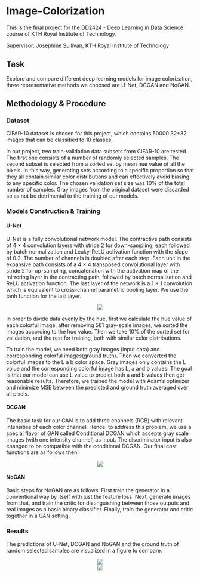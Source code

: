 # Image-Colorization

This is the final project for the [DD2424 - Deep Learning in Data Science](https://www.kth.se/student/kurser/kurs/DD2424?l=en) course of KTH Royal Institute of Technology.

Supervisor: [Josephine Sullivan](https://www.csc.kth.se/~sullivan/), KTH Royal Institute of Technology

## Task
Explore and compare different deep learning models for image colorization, three representative methods we choosed are U-Net, DCGAN and NoGAN.

## Methodology & Procedure

### Dataset

CIFAR-10 dataset is chosen for this project, which contains 50000 32\*32 images that can be classified to 10 classes.

In our project, two train-validation data subsets from CIFAR-10 are tested. The first one consists of a number of randomly selected samples. The second subset is selected from a sorted set by mean hue value of all the pixels. In this way, generating sets according to a specific proportion so that they all contain similar color distributions and can effectively avoid biasing to any specific color. The chosen validation set size was 10% of the total number of samples. Gray images from the original dataset were discarded so as not be detrimental to the training of our models.

### Models Construction & Training

#### U-Net

U-Net is a fully convolutional network model. The contractive path consists of 4 × 4 convolution layers with stride 2 for down-sampling, each followed by batch normalization and Leaky-ReLU activation function with the slope of 0.2. The number of channels is doubled after each step. Each unit in the expansive path consists of a 4 × 4 transposed convolutional layer with stride 2 for up-sampling, concatenation with the activation map of the mirroring layer in the contracting path, followed by batch normalization and ReLU activation function. The last layer of the network is a 1 × 1 convolution which is equivalent to cross-channel parametric pooling layer. We use the tanh function for the last layer.

<div align=center>
<img src=https://github.com/MUYang99/Tensorflow_Image-Colorization-with-Deep-Learning/blob/main/img/U-NET.png/>
</div>

In order to divide data evenly by the hue, first we calculate the hue value of each colorful image, after removing 581 gray-scale images, we sorted the images according to the hue value. Then we take 10% of the sorted set for validation, and the rest for training, both with similar color distributions.
 
To train the model, we need both gray images (input data) and corresponding colorful images(ground truth). Then we converted the colorful images to the L a b color space. Gray images only contains the L value and the corresponding colorful image has L, a and b values. The goal is that our model can use L value to predict both a and b values then get reasonable results. Therefore, we trained the model with Adam’s optimizer and minimize MSE between the predicted and ground truth averaged over all pixels.

#### DCGAN
The basic task for our GAN is to add three channels (RGB) with relevant intensities of each color channel. Hence, to address this problem, we use a special flavor of GAN called Conditional DCGAN which accepts gray scale images (with one intensity channel) as input. The discriminator input is also changed to be compatible with the conditional DCGAN. Our final cost functions are as follows then:

<div align=center>
<img src=https://github.com/MUYang99/Tensorflow_Image-Colorization-with-Deep-Learning/blob/main/img/formula.png/>
</div>

#### NoGAN
Basic steps for NoGAN are as follows: First train the generator in a conventional way by itself with just the feature loss. Next, generate images from that, and train the critic for distinguishing between those outputs and real images as a basic binary classifier. Finally, train the generator and critic together in a GAN setting.

### Results

The predictions of U-Net, DCGAN and NoGAN and the ground truth of random selected samples are visualized in a figure to compare.
<div align=center>
<img src=https://github.com/MUYang99/Tensorflow_Image-Colorization-with-Deep-Learning/blob/main/img/r1.png/>
</div>
<div align=center>
<img src=https://github.com/MUYang99/Tensorflow_Image-Colorization-with-Deep-Learning/blob/main/img/r2.png/>
</div>


